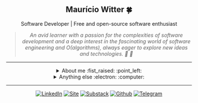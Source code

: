 
  <div align="center">
    <h2> Maurício Witter 🍀 </h2>
    <span> Software Developer | Free and open-source software enthusiast </span>
  </div>

  <div align="center">
    
  </div>
      
  <div align="center">
    <blockquote>
        <i>An avid learner with a passion for the complexities of software development and a deep interest in the fascinating world of software engineering and Ο(algorithms), always eager to explore new ideas and technologies. 🐧 🦀 </i>
    </blockquote>
  </div>

  <hr />

  <details closed align="center">
  <summary>  About me :fist_raised: :point_left: </summary>

  ---

  Hey there!! I am Maurício, aka [**@rwietter**](https://rwietterc.xyz/) :wave:

  I adopt the philosophy "**Learn in Public**" and with that, everything I learn, I tend to translate in a simple way to the public. I love writing about software engineering and technology on my website [rwietter](https://rwietterc.xyz/) and [substack](https://rwietter.substack.com/)

  I have experience with Dev-Ops, Distributed Systems Development, and Back-end APIs. My main knowledge in technologies are **Typescript**, **Node**, **Docker**, **React**, **Svelte**. I am also comfortable using **Vue**, **Rust**, and **Java**.

  My main abilities include designing pretty library APIs, applying software testing methodologies, API modeling following software design principles, and refactoring clunky code into nice abstractions.

      
  </details>

  <details closed>
    <summary align="center"> Anything else :electron: :computer: </summary>
    <div align="right">
      <img width="230" height="230" align="right" title="A Tux icon" src="https://i.imgur.com/sgOrQYi.png"/>
    </div>
    <p><strong>21/06/2023: </strong> 🌔 Waxing Crescent (0.111)
</p>
    <p><strong>OS: </strong> Arch Linux
 ● Kernel v6.3.1
</p>
    <p><strong>Shell: </strong> SH
</p>
    <p><strong>Uptime: </strong> up 4 days, 4 hours, 59 minutes
</p>
    <p><strong>Used Mem: </strong> 7,2Gi
</p>
    <p><strong>Last commit: </strong> main 6 hours ago
</p>

  <div>
    <hr />
    <h4>Astronomy Picture of the Day | <a href=https://apod.nasa.gov/apod/image/2306/SunPath_Pace_960_annotated.jpg>Three Sun Paths</a></h4>
    <img src="src/assets/astronomy_2f51b68e-430a-4b78-87c7-0740a805d586.png" width="100%" height="100%"/>
  </div>
  </details>

  <hr />

  <div align="center">

  [![LinkedIn](https://img.shields.io/badge/linkedin-%230077B5.svg?style=for-the-badge&logo=linkedin&logoColor=white)](https://www.linkedin.com/in/rwietter/)
  [![Site](https://img.shields.io/badge/-Site-000?style=for-the-badge&logo=medium&logoColor=fff)](https://rwietterc.xyz)
  [![Substack](https://img.shields.io/badge/-Substack-fff?style=for-the-badge&logo=substack&logoColor=orange)](https://rwietter.substack.com)
  [![Github](https://img.shields.io/badge/github-%23181717.svg?style=for-the-badge&logo=github&logoColor=white)](https://github.com/rwietter)
  [![Telegram](https://img.shields.io/badge/-Telegram-007ACC?style=for-the-badge&logo=telegram&logoColor=white)](https://telegram.me/rwietter)

  </div>
  